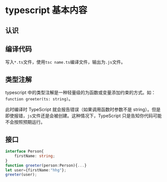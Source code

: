# typescript 基本内容

## 认识

## 编译代码

写入`*.ts`文件，使用`tsc name.ts`编译文件，输出为`.js`文件。

## 类型注解

typescript 中的类型注解是一种轻量级的为函数或变量添加约束的方式。如：`function greeter(ts: string)`。

此时编译时 TypeScript 就会报告错误（如果调用函数时参数不是 string）。但是即使报错，`js`文件还是会被创建。这种情况下，TypeScript 只是告知你代码可能不会按照预期运行。

## 接口

```ts
interface Person{
    firstName: string;
}
function greeter(person:Person){...}
let user={firstName:"hhg"};
greeter(user);
```